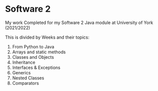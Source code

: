 # Software 2

My work Completed for my Software 2 Java module at University of York (2021/2022)

This is divided by Weeks and their topics:

1. From Python to Java
2. Arrays and static methods
3. Classes and Objects
4. Inheritance
5. Interfaces & Exceptions
6. Generics
7. Nested Classes
8. Comparators
